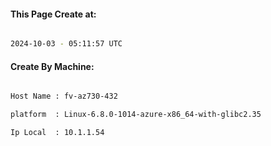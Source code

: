 
   
#### This Page Create at:

```bash

2024-10-03 - 05:11:57 UTC

```

#### Create By Machine:

```bash

Host Name : fv-az730-432

platform  : Linux-6.8.0-1014-azure-x86_64-with-glibc2.35

Ip Local  : 10.1.1.54

```

